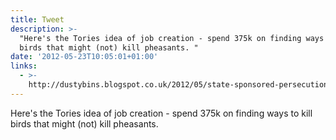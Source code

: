 ```yaml
---
title: Tweet
description: >-
  "Here's the Tories idea of job creation - spend 375k on finding ways to kill
  birds that might (not) kill pheasants. "
date: '2012-05-23T10:05:01+01:00'
links:
  - >-
    http://dustybins.blogspot.co.uk/2012/05/state-sponsored-persecution-of-buzzards.html
---
```

Here's the Tories idea of job creation - spend 375k on finding ways to kill birds that might (not) kill pheasants. 

